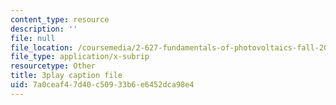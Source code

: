 ```yaml
---
content_type: resource
description: ''
file: null
file_location: /coursemedia/2-627-fundamentals-of-photovoltaics-fall-2013/7a0ceaf47d40c50933b6e6452dca98e4_LOVZE9WalRE.srt
file_type: application/x-subrip
resourcetype: Other
title: 3play caption file
uid: 7a0ceaf4-7d40-c509-33b6-e6452dca98e4
---
```

